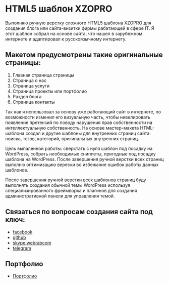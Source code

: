 
# HTML5 шаблон XZOPRO

Выполняю ручную верстку сложного HTML5 шаблона XZOPRO для создания блога или сайта-визитки фирмы рабатающей	 в сфере IT. Я этот шаблон собрал на основе сайта, что нашел в зарубежном интернете и адаптировал к русскоязычному интернету.

## Макетом предусмотрены такие оригинальные страницы:

1. Главная страница страницы
2. Страница о нас
3. Страница услуги
4. Страница проекты или портфолио
5. Раздел блога
6. Страница контакты

Так как я использовал за основу уже работающий сайт в интернете, по возможности изменил его визуальную часть, чтобы нивелировать появление претензий по поводу нарушения прав собственности на интеллектуальную собственность. На основе мастер-макета HTML-шаблона создал и другие шаблоны для внутренних страниц сайта: поиска, тегов, категорий, оригинальных внутренних страниц.

Цель выпаленной работы: сверстать с нуля шаблон под посадку на WordPress, собрать необходимые сниппеты, пригодные под посадку шаблона на WordPress.
После завершения ручной верстки всех страниц выполню оптимизацию верески во избежание ошибок работы данных шаблонов.

После завершения ручной верстки всех шаблонов страниц буду выполнять создания обычной темы WordPress используя специализированного фреймворка и плагинов для создания административной панели для управления темой.

## Связаться по вопросам создания сайта под ключ:

* [facebook](https://www.facebook.com/frontendercode)
* [github](https://github.com/frontend-coder)
* [skype:webrabcom](href="skype:webrabcom")
* [telegram](https://t.me/frontendcoder)

## Портфолио
* [Портфолио](https://frontend-coder.github.io)
